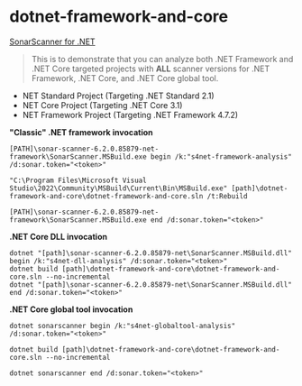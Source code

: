 # dotnet-framework-and-core

[SonarScanner for .NET](https://docs.sonarsource.com/sonarqube/latest/analyzing-source-code/scanners/sonarscanner-for-dotnet/)

> This is to demonstrate that you can analyze both .NET Framework and .NET Core targeted projects with **ALL** scanner versions for .NET Framework, .NET Core, and .NET Core global tool.

- NET Standard Project (Targeting .NET Standard 2.1)
- NET Core Project (Targeting .NET Core 3.1)
- NET Framework Project (Targeting .NET Framework 4.7.2)

**"Classic" .NET framework invocation**
```
[PATH]\sonar-scanner-6.2.0.85879-net-framework\SonarScanner.MSBuild.exe begin /k:"s4net-framework-analysis" /d:sonar.token="<token>"
```
```
"C:\Program Files\Microsoft Visual Studio\2022\Community\MSBuild\Current\Bin\MSBuild.exe" [path]\dotnet-framework-and-core\dotnet-framework-and-core.sln /t:Rebuild
```
```
[PATH]\sonar-scanner-6.2.0.85879-net-framework\SonarScanner.MSBuild.exe end /d:sonar.token="<token>"
```

**.NET Core DLL invocation**
```
dotnet "[path]\sonar-scanner-6.2.0.85879-net\SonarScanner.MSBuild.dll" begin /k:"s4net-dll-analysis" /d:sonar.token="<token>"
dotnet build [path]\dotnet-framework-and-core\dotnet-framework-and-core.sln --no-incremental
dotnet "[path]\sonar-scanner-6.2.0.85879-net\SonarScanner.MSBuild.dll" end /d:sonar.token="<token>" 
```

**.NET Core global tool invocation**
```
dotnet sonarscanner begin /k:"s4net-globaltool-analysis" /d:sonar.token="<token>"
```

```
dotnet build [path]\dotnet-framework-and-core\dotnet-framework-and-core.sln --no-incremental
```

```
dotnet sonarscanner end /d:sonar.token="<token>"
```